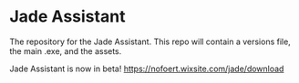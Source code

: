 # Jade Assistant
The repository for the Jade Assistant. This repo will contain a versions file, the main .exe, and the assets.

Jade Assistant is now in beta! https://nofoert.wixsite.com/jade/download
